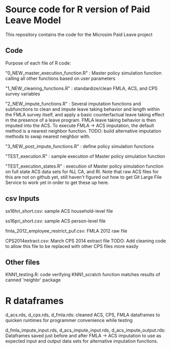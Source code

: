 # Source code for R version of Paid Leave Model 

This repository contains the code for the Microsim Paid Leave project

## Code
Purpose of each file of R code:

"0_NEW_master_execution_function.R" : Master policy simulation function calling all other functions based on user parameters

"1_NEW_cleaning_functions.R" : standardize/clean FMLA, ACS, and CPS survey variables

"2_NEW_impute_functions.R"  : Several imputation functions and subfunctions to clean and impute leave taking behavior and length within the FMLA survey itself, and apply a basic counterfactual leave taking effect in the presence of a leave program. FMLA leave taking behavior is then imputed into the ACS. To execute FMLA -> ACS imputation, the default method is a nearest neighbor function. TODO: build alternative imputation methods to swap nearest neighbor with.

"3_NEW_post_impute_functions.R" : define policy simulation functions

"TEST_execution.R" : sample execution of Master policy simulation function

"TEST_execution_states.R" : execution of Master policy simulation function on full state ACS data sets for NJ, CA, and RI. 
 Note that raw ACS files for this are not on github yet, still haven't figured out how to get Git Large File Service to work yet in order to get these up here.

## csv Inputs
ss16hri_short.csv: sample ACS household-level file

ss16pri_short.csv: sample ACS person-level file

fmla_2012_employee_restrict_puf.csv: FMLA 2012 raw file

CPS2014extract.csv: March CPS 2014 extract file
  TODO: Add cleaning code to allow this file to be replaced with other CPS files more easily

## Other files
KNN1_testing.R: code verifying KNN1_scratch function matches results of canned 'neighbr' package

# R dataframes
d_acs.rds, d_cps.rds, d_fmla.rds: cleaned ACS, CPS, FMLA dataframes to quicken runtimes for programmer convenience while testing

d_fmla_impute_input.rds, d_acs_impute_input.rds, d_acs_impute_output.rds: Dataframes saved just before and after FMLA -> ACS imputation to use as expected input and output data sets for alternative imputation functions.
